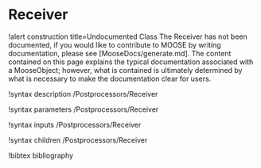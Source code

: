 <!-- MOOSE Documentation Stub: Remove this when content is added. -->

# Receiver

!alert construction title=Undocumented Class
The Receiver has not been documented, if you would like to contribute to MOOSE by
writing documentation, please see [MooseDocs/generate.md]. The content contained on this page explains
the typical documentation associated with a MooseObject; however, what is contained is ultimately
determined by what is necessary to make the documentation clear for users.

!syntax description /Postprocessors/Receiver

!syntax parameters /Postprocessors/Receiver

!syntax inputs /Postprocessors/Receiver

!syntax children /Postprocessors/Receiver

!bibtex bibliography
